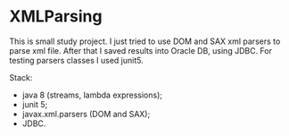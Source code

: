 # XMLParsing
This is small study project. I just tried to use DOM and SAX xml parsers to parse xml file. After that I saved results into Oracle DB, using JDBC. For testing parsers classes I used junit5.

Stack:
- java 8 (streams, lambda expressions);
- junit 5;
- javax.xml.parsers (DOM and SAX);
- JDBC.
